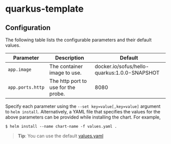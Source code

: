 # quarkus-template

## Configuration

The following table lists the configurable parameters and their default values.

| Parameter | Description | Default |
|  ---  |  ---  |  ---  |
| `app.image` | The container image to use. | docker.io/sofus/hello-quarkus:1.0.0-SNAPSHOT |
| `app.ports.http` | The http port to use for the probe. | 8080 |

Specify each parameter using the `--set key=value[,key=value]` argument to `helm install`.
Alternatively, a YAML file that specifies the values for the above parameters can be provided while installing the chart. For example,
```
$ helm install --name chart-name -f values.yaml .
```
> **Tip**: You can use the default [values.yaml](values.yaml)
